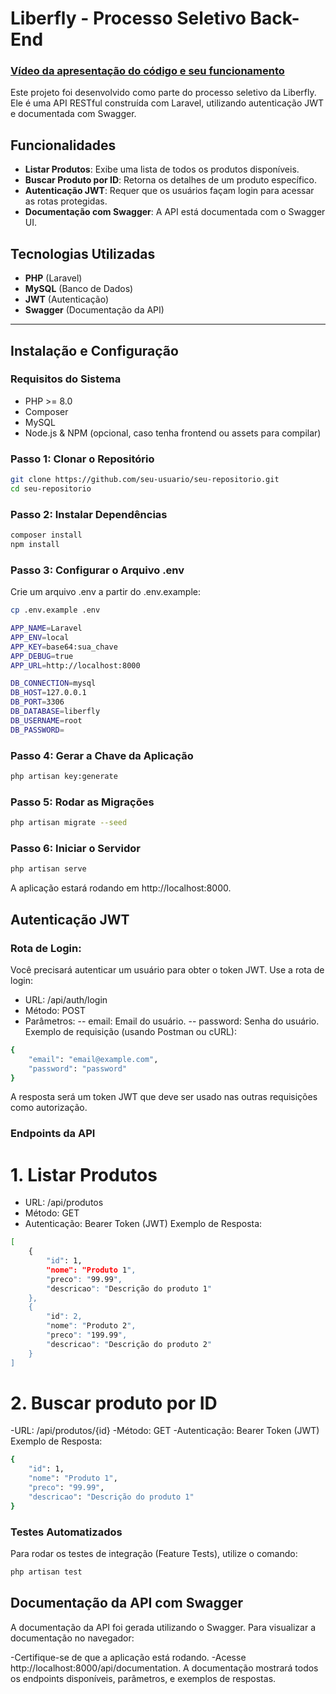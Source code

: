 # Liberfly - Processo Seletivo Back-End

### [Vídeo da apresentação do código e seu funcionamento](https://www.loom.com/share/c313c2d6c7f442f9aff70aca6b06f2f8)

Este projeto foi desenvolvido como parte do processo seletivo da Liberfly. Ele é uma API RESTful construída com Laravel, utilizando autenticação JWT e documentada com Swagger.

## Funcionalidades

- **Listar Produtos**: Exibe uma lista de todos os produtos disponíveis.
- **Buscar Produto por ID**: Retorna os detalhes de um produto específico.
- **Autenticação JWT**: Requer que os usuários façam login para acessar as rotas protegidas.
- **Documentação com Swagger**: A API está documentada com o Swagger UI.

## Tecnologias Utilizadas

- **PHP** (Laravel)
- **MySQL** (Banco de Dados)
- **JWT** (Autenticação)
- **Swagger** (Documentação da API)

---

## Instalação e Configuração

### Requisitos do Sistema

- PHP >= 8.0
- Composer
- MySQL
- Node.js & NPM (opcional, caso tenha frontend ou assets para compilar)
  
### Passo 1: Clonar o Repositório

```bash
git clone https://github.com/seu-usuario/seu-repositorio.git
cd seu-repositorio
```

### Passo 2: Instalar Dependências
```bash
composer install
npm install
```

### Passo 3: Configurar o Arquivo .env
Crie um arquivo .env a partir do .env.example:
```bash
cp .env.example .env
```
```bash
APP_NAME=Laravel
APP_ENV=local
APP_KEY=base64:sua_chave
APP_DEBUG=true
APP_URL=http://localhost:8000

DB_CONNECTION=mysql
DB_HOST=127.0.0.1
DB_PORT=3306
DB_DATABASE=liberfly
DB_USERNAME=root
DB_PASSWORD=
```

### Passo 4: Gerar a Chave da Aplicação
```bash
php artisan key:generate
```

### Passo 5: Rodar as Migrações
```bash
php artisan migrate --seed
```

### Passo 6: Iniciar o Servidor
```bash
php artisan serve
```

A aplicação estará rodando em http://localhost:8000.

## Autenticação JWT

### Rota de Login:
Você precisará autenticar um usuário para obter o token JWT. Use a rota de login:
- URL: /api/auth/login
- Método: POST
- Parâmetros:
-- email: Email do usuário.
-- password: Senha do usuário.
Exemplo de requisição (usando Postman ou cURL):
```bash
{
    "email": "email@example.com",
    "password": "password"
}
```
A resposta será um token JWT que deve ser usado nas outras requisições como autorização.

### Endpoints da API
# 1. Listar Produtos
- URL: /api/produtos
- Método: GET
- Autenticação: Bearer Token (JWT)
Exemplo de Resposta:
```bash
[
    {
        "id": 1,
        "nome": "Produto 1",
        "preco": "99.99",
        "descricao": "Descrição do produto 1"
    },
    {
        "id": 2,
        "nome": "Produto 2",
        "preco": "199.99",
        "descricao": "Descrição do produto 2"
    }
]
```

# 2. Buscar produto por ID
-URL: /api/produtos/{id}
-Método: GET
-Autenticação: Bearer Token (JWT)
Exemplo de Resposta:
```bash
{
    "id": 1,
    "nome": "Produto 1",
    "preco": "99.99",
    "descricao": "Descrição do produto 1"
}
```

### Testes Automatizados
Para rodar os testes de integração (Feature Tests), utilize o comando:
```bash
php artisan test
```

## Documentação da API com Swagger
A documentação da API foi gerada utilizando o Swagger. Para visualizar a documentação no navegador:

-Certifique-se de que a aplicação está rodando.
-Acesse http://localhost:8000/api/documentation.
A documentação mostrará todos os endpoints disponíveis, parâmetros, e exemplos de respostas.
